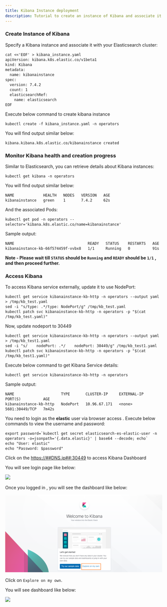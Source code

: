 ```yaml
---
title: Kibana Instance deployment
description: Tutorial to create an instance of Kibana and associate it with Elasticsearch Cluster
---
```


### Create Instance of Kibana

Specify a Kibana instance and associate it with your Elasticsearch cluster:

```execute
cat <<'EOF' > kibana_instance.yaml
apiVersion: kibana.k8s.elastic.co/v1beta1
kind: Kibana
metadata:
  name: kibanainstance
spec:
  version: 7.4.2
  count: 1
  elasticsearchRef:
    name: elasticsearch
EOF
```

Execute below command to create kibana instance

```execute
kubectl create -f kibana_instance.yaml -n operators
```

You will find output similar below:

```
kibana.kibana.k8s.elastic.co/kibanainstance created
```

### Monitor Kibana health and creation progress

Similar to Elasticsearch, you can retrieve details about Kibana instances:

```execute
kubectl get kibana -n operators
```

You will find output similar below:

```
NAME             HEALTH   NODES   VERSION   AGE
kibanainstance   green    1       7.4.2     62s
```

And the associated Pods:

```execute
kubectl get pod -n operators --selector='kibana.k8s.elastic.co/name=kibanainstance'
```

Sample output:

```
NAME                                 READY   STATUS    RESTARTS   AGE
kibanainstance-kb-66f574459f-vvbx8   1/1     Running   0          91s
```
**Note - Please wait till `STATUS` should be `Running` and `READY` should be `1/1` , and then proceed further.**

### Access Kibana

To access Kibana service externally, update it to use NodePort:

```execute
kubectl get service kibanainstance-kb-http -n operators --output yaml > /tmp/kb_test.yaml
sed -i "s/type: .*/type: NodePort/g" /tmp/kb_test.yaml
kubectl patch svc kibanainstance-kb-http -n operators -p "$(cat /tmp/kb_test.yaml)"
```

Now, update nodeport to 30449

```execute
kubectl get service kibanainstance-kb-http -n operators --output yaml > /tmp/kb_test1.yaml
sed -i "s/    nodePort: .*/    nodePort: 30449/g" /tmp/kb_test1.yaml
kubectl patch svc kibanainstance-kb-http -n operators -p "$(cat /tmp/kb_test1.yaml)"
```
Execute below command to get Kibana Service details:

```execute
kubectl get service kibanainstance-kb-http -n operators
```

Sample output:
```
NAME                     TYPE       CLUSTER-IP     EXTERNAL-IP   PORT(S)          AGE
kibanainstance-kb-http   NodePort   10.96.67.171   <none>        5601:30449/TCP   7m42s
```

You need to login as the **elastic** user via browser access .
Execute below commands to view the username and password:

```execute
export password=`kubectl get secret elasticsearch-es-elastic-user -n operators -o=jsonpath='{.data.elastic}' | base64 --decode; echo`
echo "User: elastic"
echo "Password: $password"
```

Click on the <a href="https://##DNS.ip##:30449" target="_blank">https://##DNS.ip##:30449</a> to access Kibana Dashboard

You will see login page like below:

![](_images/kibana_localhost.png)

Once you logged in , you will see the dashboard like below:

![](_images/kibana_get_started.png)

Click on `Explore on my own`.

You will see dashboard like below:

![](_images/kibana_login.png)
